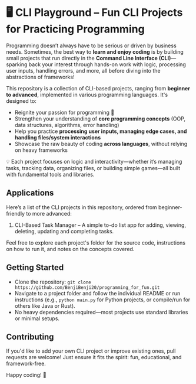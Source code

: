 # 🖥️ CLI Playground – Fun CLI Projects for Practicing Programming

Programming doesn’t always have to be serious or driven by business needs. Sometimes, the best way to **learn and enjoy coding** is by building small projects that run directly in the **Command Line Interface (CLI)**—sparking back your interest through hands-on work with logic, processing user inputs, handling errors, and more, all before diving into the abstractions of frameworks!

This repository is a collection of CLI-based projects, ranging from **beginner to advanced**, implemented in various programming languages. It's designed to:

* Reignite your passion for programming 🎉
* Strengthen your understanding of **core programming concepts** (OOP, data structures, algorithms, error handling)
* Help you practice **processing user inputs, managing edge cases, and handling files/system interactions**
* Showcase the raw beauty of coding **across languages**, without relying on heavy frameworks

💡 Each project focuses on logic and interactivity—whether it’s managing tasks, tracking data, organizing files, or building simple games—all built with fundamental tools and libraries.

## Applications

Here’s a list of the CLI projects in this repository, ordered from beginner-friendly to more advanced:

1. CLI-Based Task Manager – A simple to-do list app for adding, viewing, deleting, updating and completing tasks.

Feel free to explore each project's folder for the source code, instructions on how to run it, and notes on the concepts covered.

## Getting Started

- Clone the repository: `git clone https://github.com/BenjiBenji20/programming_for_fun.git`
- Navigate to a project folder and follow the individual README or run instructions (e.g., `python main.py` for Python projects, or compile/run for others like Java or Rust).
- No heavy dependencies required—most projects use standard libraries or minimal setups.

## Contributing

If you'd like to add your own CLI project or improve existing ones, pull requests are welcome! Just ensure it fits the spirit: fun, educational, and framework-free.

Happy coding! 🚀
